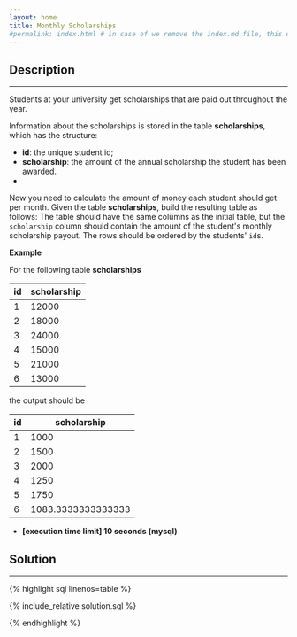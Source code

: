 ```yaml
---
layout: home
title: Monthly Scholarships
#permalink: index.html # in case of we remove the index.md file, this doc will be the index page
---
```


<div class="row">
<div class="columnStmt" markdown="1">

## Description

---

Students at your university get scholarships that are paid out throughout the year.

Information about the scholarships is stored in the table **scholarships**, which has the structure:

- **id**: the unique student id;
- **scholarship**: the amount of the annual scholarship the student has been awarded.
-

Now you need to calculate the amount of money each student should get per month. Given the table **scholarships**, build the resulting table as follows: The table should have the same columns as the initial table, but the <code>scholarship</code> column should contain the amount of the student's monthly scholarship payout. The rows should be ordered by the students' <code>id</code>s.

**Example**

For the following table **scholarships**

| id  | scholarship |
| --- | ----------- |
| 1   | 12000       |
| 2   | 18000       |
| 3   | 24000       |
| 4   | 15000       |
| 5   | 21000       |
| 6   | 13000       |

the output should be

| id  | scholarship        |
| --- | ------------------ |
| 1   | 1000               |
| 2   | 1500               |
| 3   | 2000               |
| 4   | 1250               |
| 5   | 1750               |
| 6   | 1083.3333333333333 |

- **[execution time limit] 10 seconds (mysql)**

</div>
<div class="columnSol" markdown="1">

## Solution

---

{% highlight sql linenos=table %}

{% include_relative solution.sql %}

{% endhighlight %}

</div>
</div>
